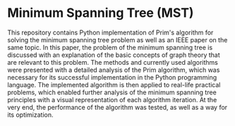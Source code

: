 # Minimum Spanning Tree (MST)

This repository contains Python implementation of Prim's algorithm for solving the minimum spanning tree problem as well as an IEEE paper on the same topic.
In this paper, the problem of the minimum spanning tree is discussed with an explanation of the basic concepts of graph theory that are relevant to this problem. The methods and currently used algorithms were presented with a detailed analysis of the Prim algorithm, which was necessary for its successful implementation in the Python programming language. The implemented algorithm is then applied to real-life practical problems, which enabled further analysis of the minimum spanning tree principles with a visual representation of each algorithm iteration. At the very end, the performance of the algorithm was tested, as well as a way for its optimization.
